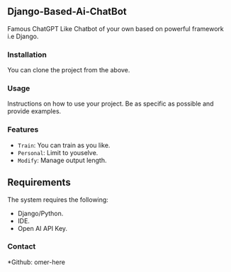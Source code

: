 ## Django-Based-Ai-ChatBot

Famous ChatGPT Like Chatbot of your own based on powerful framework i.e Django. 

### Installation

You can clone the project from the above. 

### Usage

Instructions on how to use your project. Be as specific as possible and provide examples.

### Features

* `Train`: You can train as you like.
* `Personal`: Limit to youselve.
* `Modify`: Manage output length.


## Requirements

The system requires the following:

* Django/Python.
* IDE.
* Open AI API Key.

### Contact

*Github: omer-here

